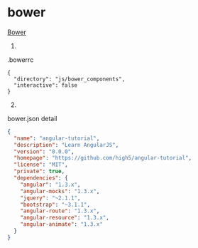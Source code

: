 # bower

[Bower](http://bower.io/)

1.
.bowerrc

```
{
  "directory": "js/bower_components",
  "interactive": false
}
```


2.
bower.json detail

```bower.json
{
  "name": "angular-tutorial",
  "description": "Learn AngularJS",
  "version": "0.0.0",
  "homepage": "https://github.com/high5/angular-tutorial",
  "license": "MIT",
  "private": true,
  "dependencies": {
    "angular": "1.3.x",
    "angular-mocks": "1.3.x",
    "jquery": "~2.1.1",
    "bootstrap": "~3.1.1",
    "angular-route": "1.3.x",
    "angular-resource": "1.3.x",
    "angular-animate": "1.3.x"
  }
}
```
